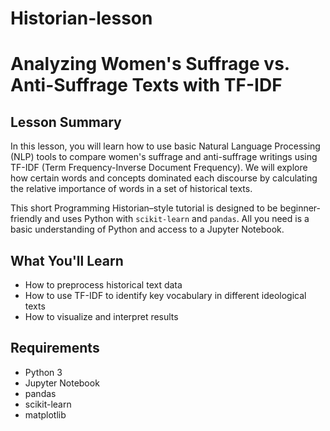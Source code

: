 # Historian-lesson
# Analyzing Women's Suffrage vs. Anti-Suffrage Texts with TF-IDF

## Lesson Summary
In this lesson, you will learn how to use basic Natural Language Processing (NLP) tools to compare women's suffrage and anti-suffrage writings using TF-IDF (Term Frequency-Inverse Document Frequency). We will explore how certain words and concepts dominated each discourse by calculating the relative importance of words in a set of historical texts.

This short Programming Historian–style tutorial is designed to be beginner-friendly and uses Python with `scikit-learn` and `pandas`. All you need is a basic understanding of Python and access to a Jupyter Notebook.

## What You'll Learn
- How to preprocess historical text data
- How to use TF-IDF to identify key vocabulary in different ideological texts
- How to visualize and interpret results

## Requirements
- Python 3
- Jupyter Notebook
- pandas
- scikit-learn
- matplotlib

